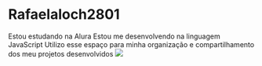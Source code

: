 # Rafaelaloch2801
Estou estudando na Alura
Estou me desenvolvendo na linguagem JavaScript
Utilizo esse espaço para minha organização e compartilhamento dos meu projetos desenvolvidos
![](https://br.pinterest.com/pin/1125968648901901/)
